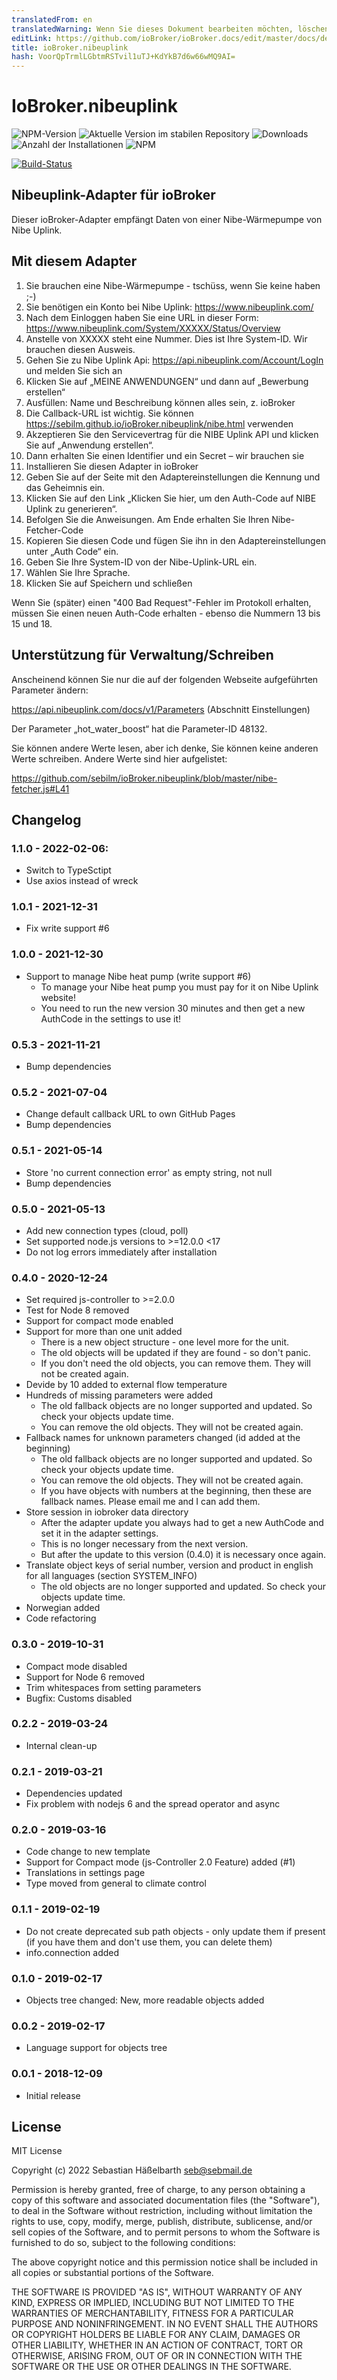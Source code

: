 ```yaml
---
translatedFrom: en
translatedWarning: Wenn Sie dieses Dokument bearbeiten möchten, löschen Sie bitte das Feld "translationsFrom". Andernfalls wird dieses Dokument automatisch erneut übersetzt
editLink: https://github.com/ioBroker/ioBroker.docs/edit/master/docs/de/adapterref/iobroker.nibeuplink/README.md
title: ioBroker.nibeuplink
hash: VoorQpTrmlLGbtmRSTvil1uTJ+KdYkB7d6w66wMQ9AI=
---
```

# IoBroker.nibeuplink

![NPM-Version](https://img.shields.io/npm/v/iobroker.nibeuplink.svg)
![Aktuelle Version im stabilen Repository](https://iobroker.live/badges/nibeuplink-stable.svg)
![Downloads](https://img.shields.io/npm/dm/iobroker.nibeuplink.svg)
![Anzahl der Installationen](https://iobroker.live/badges/nibeuplink-installed.svg)
![NPM](https://nodei.co/npm/iobroker.nibeuplink.png?downloads=true)

[![Build-Status](https://github.com/sebilm/ioBroker.nibeuplink/workflows/Test%20and%20Release/badge.svg)](https://github.com/sebilm/ioBroker.nibeuplink/actions/workflows/test-and-release.yml)

## Nibeuplink-Adapter für ioBroker
Dieser ioBroker-Adapter empfängt Daten von einer Nibe-Wärmepumpe von Nibe Uplink.

## Mit diesem Adapter
1. Sie brauchen eine Nibe-Wärmepumpe - tschüss, wenn Sie keine haben ;-)
2. Sie benötigen ein Konto bei Nibe Uplink: https://www.nibeuplink.com/
3. Nach dem Einloggen haben Sie eine URL in dieser Form: https://www.nibeuplink.com/System/XXXXX/Status/Overview
4. Anstelle von XXXXX steht eine Nummer. Dies ist Ihre System-ID. Wir brauchen diesen Ausweis.
5. Gehen Sie zu Nibe Uplink Api: https://api.nibeuplink.com/Account/LogIn und melden Sie sich an
6. Klicken Sie auf „MEINE ANWENDUNGEN“ und dann auf „Bewerbung erstellen“
7. Ausfüllen: Name und Beschreibung können alles sein, z. ioBroker
8. Die Callback-URL ist wichtig. Sie können https://sebilm.github.io/ioBroker.nibeuplink/nibe.html verwenden
9. Akzeptieren Sie den Servicevertrag für die NIBE Uplink API und klicken Sie auf „Anwendung erstellen“.
10. Dann erhalten Sie einen Identifier und ein Secret – wir brauchen sie
11. Installieren Sie diesen Adapter in ioBroker
12. Geben Sie auf der Seite mit den Adaptereinstellungen die Kennung und das Geheimnis ein.
13. Klicken Sie auf den Link „Klicken Sie hier, um den Auth-Code auf NIBE Uplink zu generieren“.
14. Befolgen Sie die Anweisungen. Am Ende erhalten Sie Ihren Nibe-Fetcher-Code
15. Kopieren Sie diesen Code und fügen Sie ihn in den Adaptereinstellungen unter „Auth Code“ ein.
16. Geben Sie Ihre System-ID von der Nibe-Uplink-URL ein.
17. Wählen Sie Ihre Sprache.
18. Klicken Sie auf Speichern und schließen

Wenn Sie (später) einen "400 Bad Request"-Fehler im Protokoll erhalten, müssen Sie einen neuen Auth-Code erhalten - ebenso die Nummern 13 bis 15 und 18.

## Unterstützung für Verwaltung/Schreiben
Anscheinend können Sie nur die auf der folgenden Webseite aufgeführten Parameter ändern:

https://api.nibeuplink.com/docs/v1/Parameters (Abschnitt Einstellungen)

Der Parameter „hot_water_boost“ hat die Parameter-ID 48132.

Sie können andere Werte lesen, aber ich denke, Sie können keine anderen Werte schreiben. Andere Werte sind hier aufgelistet:

https://github.com/sebilm/ioBroker.nibeuplink/blob/master/nibe-fetcher.js#L41

## Changelog

### 1.1.0 - 2022-02-06:

- Switch to TypeSctipt
- Use axios instead of wreck

### 1.0.1 - 2021-12-31

- Fix write support #6

### 1.0.0 - 2021-12-30

- Support to manage Nibe heat pump (write support #6)
  - To manage your Nibe heat pump you must pay for it on Nibe Uplink website!
  - You need to run the new version 30 minutes and then get a new AuthCode in the settings to use it!

### 0.5.3 - 2021-11-21

- Bump dependencies

### 0.5.2 - 2021-07-04

- Change default callback URL to own GitHub Pages
- Bump dependencies

### 0.5.1 - 2021-05-14

- Store 'no current connection error' as empty string, not null
- Bump dependencies

### 0.5.0 - 2021-05-13

- Add new connection types (cloud, poll)
- Set supported node.js versions to >=12.0.0 <17
- Do not log errors immediately after installation

### 0.4.0 - 2020-12-24

- Set required js-controller to >=2.0.0
- Test for Node 8 removed
- Support for compact mode enabled
- Support for more than one unit added
  - There is a new object structure - one level more for the unit.
  - The old objects will be updated if they are found - so don't panic.
  - If you don't need the old objects, you can remove them. They will not be created again.
- Devide by 10 added to external flow temperature
- Hundreds of missing parameters were added
  - The old fallback objects are no longer supported and updated. So check your objects update time.
  - You can remove the old objects. They will not be created again.
- Fallback names for unknown parameters changed (id added at the beginning)
  - The old fallback objects are no longer supported and updated. So check your objects update time.
  - You can remove the old objects. They will not be created again.
  - If you have objects with numbers at the beginning, then these are fallback names. Please email me and I can add them.
- Store session in iobroker data directory
  - After the adapter update you always had to get a new AuthCode and set it in the adapter settings.
  - This is no longer necessary from the next version.
  - But after the update to this version (0.4.0) it is necessary once again.
- Translate object keys of serial number, version and product in english for all languages (section SYSTEM_INFO)
  - The old objects are no longer supported and updated. So check your objects update time.
- Norwegian added
- Code refactoring

### 0.3.0 - 2019-10-31

- Compact mode disabled
- Support for Node 6 removed
- Trim whitespaces from setting parameters
- Bugfix: Customs disabled

### 0.2.2 - 2019-03-24

- Internal clean-up

### 0.2.1 - 2019-03-21

- Dependencies updated
- Fix problem with nodejs 6 and the spread operator and async

### 0.2.0 - 2019-03-16

- Code change to new template
- Support for Compact mode (js-Controller 2.0 Feature) added (#1)
- Translations in settings page
- Type moved from general to climate control

### 0.1.1 - 2019-02-19

- Do not create deprecated sub path objects - only update them if present (if you have them and don't use them, you can delete them)
- info.connection added

### 0.1.0 - 2019-02-17

- Objects tree changed: New, more readable objects added

### 0.0.2 - 2019-02-17

- Language support for objects tree

### 0.0.1 - 2018-12-09

- Initial release

## License

MIT License

Copyright (c) 2022 Sebastian Häßelbarth <seb@sebmail.de>

Permission is hereby granted, free of charge, to any person obtaining a copy
of this software and associated documentation files (the "Software"), to deal
in the Software without restriction, including without limitation the rights
to use, copy, modify, merge, publish, distribute, sublicense, and/or sell
copies of the Software, and to permit persons to whom the Software is
furnished to do so, subject to the following conditions:

The above copyright notice and this permission notice shall be included in all
copies or substantial portions of the Software.

THE SOFTWARE IS PROVIDED "AS IS", WITHOUT WARRANTY OF ANY KIND, EXPRESS OR
IMPLIED, INCLUDING BUT NOT LIMITED TO THE WARRANTIES OF MERCHANTABILITY,
FITNESS FOR A PARTICULAR PURPOSE AND NONINFRINGEMENT. IN NO EVENT SHALL THE
AUTHORS OR COPYRIGHT HOLDERS BE LIABLE FOR ANY CLAIM, DAMAGES OR OTHER
LIABILITY, WHETHER IN AN ACTION OF CONTRACT, TORT OR OTHERWISE, ARISING FROM,
OUT OF OR IN CONNECTION WITH THE SOFTWARE OR THE USE OR OTHER DEALINGS IN THE
SOFTWARE.